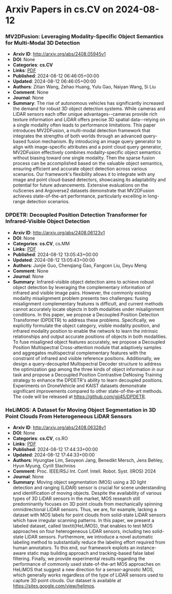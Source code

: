 # Arxiv Papers in cs.CV on 2024-08-12
### MV2DFusion: Leveraging Modality-Specific Object Semantics for Multi-Modal 3D Detection
- **Arxiv ID**: http://arxiv.org/abs/2408.05945v1
- **DOI**: None
- **Categories**: **cs.CV**
- **Links**: [PDF](http://arxiv.org/pdf/2408.05945v1)
- **Published**: 2024-08-12 06:46:05+00:00
- **Updated**: 2024-08-12 06:46:05+00:00
- **Authors**: Zitian Wang, Zehao Huang, Yulu Gao, Naiyan Wang, Si Liu
- **Comment**: None
- **Journal**: None
- **Summary**: The rise of autonomous vehicles has significantly increased the demand for robust 3D object detection systems. While cameras and LiDAR sensors each offer unique advantages--cameras provide rich texture information and LiDAR offers precise 3D spatial data--relying on a single modality often leads to performance limitations. This paper introduces MV2DFusion, a multi-modal detection framework that integrates the strengths of both worlds through an advanced query-based fusion mechanism. By introducing an image query generator to align with image-specific attributes and a point cloud query generator, MV2DFusion effectively combines modality-specific object semantics without biasing toward one single modality. Then the sparse fusion process can be accomplished based on the valuable object semantics, ensuring efficient and accurate object detection across various scenarios. Our framework's flexibility allows it to integrate with any image and point cloud-based detectors, showcasing its adaptability and potential for future advancements. Extensive evaluations on the nuScenes and Argoverse2 datasets demonstrate that MV2DFusion achieves state-of-the-art performance, particularly excelling in long-range detection scenarios.



### DPDETR: Decoupled Position Detection Transformer for Infrared-Visible Object Detection
- **Arxiv ID**: http://arxiv.org/abs/2408.06123v1
- **DOI**: None
- **Categories**: **cs.CV**, cs.MM
- **Links**: [PDF](http://arxiv.org/pdf/2408.06123v1)
- **Published**: 2024-08-12 13:05:43+00:00
- **Updated**: 2024-08-12 13:05:43+00:00
- **Authors**: Junjie Guo, Chenqiang Gao, Fangcen Liu, Deyu Meng
- **Comment**: None
- **Journal**: None
- **Summary**: Infrared-visible object detection aims to achieve robust object detection by leveraging the complementary information of infrared and visible image pairs. However, the commonly existing modality misalignment problem presents two challenges: fusing misalignment complementary features is difficult, and current methods cannot accurately locate objects in both modalities under misalignment conditions. In this paper, we propose a Decoupled Position Detection Transformer (DPDETR) to address these problems. Specifically, we explicitly formulate the object category, visible modality position, and infrared modality position to enable the network to learn the intrinsic relationships and output accurate positions of objects in both modalities. To fuse misaligned object features accurately, we propose a Decoupled Position Multispectral Cross-attention module that adaptively samples and aggregates multispectral complementary features with the constraint of infrared and visible reference positions. Additionally, we design a query-decoupled Multispectral Decoder structure to address the optimization gap among the three kinds of object information in our task and propose a Decoupled Position Contrastive DeNosing Training strategy to enhance the DPDETR's ability to learn decoupled positions. Experiments on DroneVehicle and KAIST datasets demonstrate significant improvements compared to other state-of-the-art methods. The code will be released at https://github.com/gjj45/DPDETR.



### HeLiMOS: A Dataset for Moving Object Segmentation in 3D Point Clouds From Heterogeneous LiDAR Sensors
- **Arxiv ID**: http://arxiv.org/abs/2408.06328v1
- **DOI**: None
- **Categories**: **cs.CV**, cs.RO
- **Links**: [PDF](http://arxiv.org/pdf/2408.06328v1)
- **Published**: 2024-08-12 17:44:33+00:00
- **Updated**: 2024-08-12 17:44:33+00:00
- **Authors**: Hyungtae Lim, Seoyeon Jang, Benedikt Mersch, Jens Behley, Hyun Myung, Cyrill Stachniss
- **Comment**: Proc. IEEE/RSJ Int. Conf. Intell. Robot. Syst. (IROS) 2024
- **Journal**: None
- **Summary**: Moving object segmentation (MOS) using a 3D light detection and ranging (LiDAR) sensor is crucial for scene understanding and identification of moving objects. Despite the availability of various types of 3D LiDAR sensors in the market, MOS research still predominantly focuses on 3D point clouds from mechanically spinning omnidirectional LiDAR sensors. Thus, we are, for example, lacking a dataset with MOS labels for point clouds from solid-state LiDAR sensors which have irregular scanning patterns. In this paper, we present a labeled dataset, called \textit{HeLiMOS}, that enables to test MOS approaches on four heterogeneous LiDAR sensors, including two solid-state LiDAR sensors. Furthermore, we introduce a novel automatic labeling method to substantially reduce the labeling effort required from human annotators. To this end, our framework exploits an instance-aware static map building approach and tracking-based false label filtering. Finally, we provide experimental results regarding the performance of commonly used state-of-the-art MOS approaches on HeLiMOS that suggest a new direction for a sensor-agnostic MOS, which generally works regardless of the type of LiDAR sensors used to capture 3D point clouds. Our dataset is available at https://sites.google.com/view/helimos.



